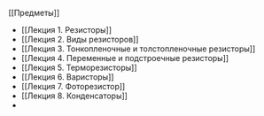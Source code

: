 [[Предметы]]
- [[Лекция 1. Резисторы]]
- [[Лекция 2. Виды резисторов]]
- [[Лекция 3. Тонкопленочные и толстопленочные резисторы]]
- [[Лекция 4. Переменные и подстроечные резисторы]]
- [[Лекция 5. Терморезисторы]]
- [[Лекция 6. Варисторы]]
- [[Лекция 7. Фоторезистор]]
- [[Лекция 8. Конденсаторы]]
- 